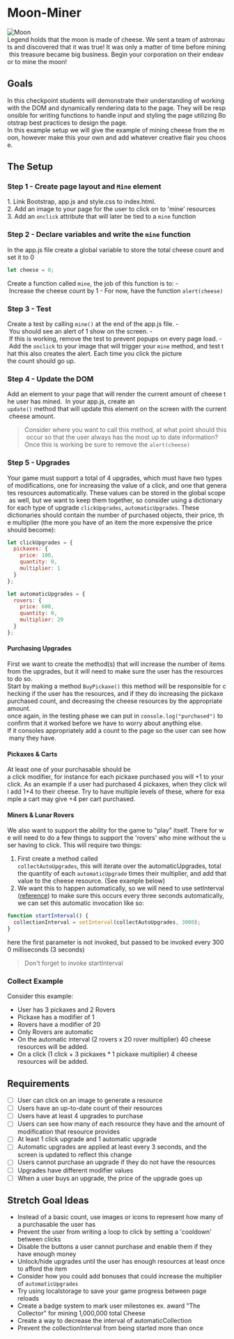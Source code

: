 # Moon-Miner

![Moon](./moon.jpg)
Legend holds that the moon is made of cheese. We sent a team of astronauts and discovered that it was true! It was only a matter of time before mining this treasure became big business. Begin your corporation on their endeavor to mine the moon!

## Goals

In this checkpoint students will demonstrate their understanding of working with the DOM and dynamically rendering data to the page. They will be responsible for writing functions to handle input and styling the page utilizing Bootstrap best practices to design the page.
In this example setup we will give the example of mining cheese from the moon, however make this your own and add whatever creative flair you choose.

## The Setup

### Step 1 - Create page layout and `Mine` element

1. Link Bootstrap, app.js and style.css to index.html.
2. Add an image to your page for the user to click on to 'mine' resources
3. Add an `onclick` attribute that will later be tied to a `mine` function

### Step 2 - Declare variables and write the `mine` function

In the app.js file create a global variable to store the total cheese count and set it to 0

```javascript
let cheese = 0;
```

Create a function called `mine`, the job of this function is to:
- Increase the cheese count by 1
- For now, have the function `alert(cheese)`

### Step 3 - Test

Create a test by calling `mine()` at the end of the app.js file.
- You should see an alert of 1 show on the screen.
- If this is working, remove the test to prevent popups on every page load.
- Add the `onclick` to your image that will trigger your `mine` method, and test that this also creates the alert. Each time you click the picture the count should go up.

### Step 4 - Update the DOM

Add an element to your page that will render the current amount of cheese the user has mined. 
In your app.js, create an `update()` method that will update this element on the screen with the current cheese amount.

> Consider where you want to call this method, at what point should this occur so that the user always has the most up to date information? Once this is working be sure to remove the `alert(cheese)`

### Step 5 - Upgrades

Your game must support a total of 4 upgrades, which must have two types of modifications, one for increasing the value of a click, and one that generates resources automatically. These values can be stored in the global scope as well, but we want to keep them together, so consider using a dictionary for each type of upgrade `clickUpgrades`, `automaticUpgrades`. These dictionaries should contain the number of purchased objects, their price, the multiplier (the more you have of an item the more expensive the price should become):

```javascript
let clickUpgrades = {
  pickaxes: {
    price: 100,
    quantity: 0,
    multiplier: 1
  }
};

let automaticUpgrades = {
  rovers: {
    price: 600,
    quantity: 0,
    multiplier: 20
  }
};
```

#### Purchasing Upgrades

First we want to create the method(s) that will increase the number of items from the upgrades, but it will need to make sure the user has the resources to do so.
Start by making a method `BuyPickaxe()` this method will be responsible for checking if the user has the resources, and if they do increasing the pickaxe purchased count, and decreasing the cheese resources by the appropriate amount. 
once again, in the testing phase we can put in `console.log("purchased")` to confirm that it worked before we have to worry about anything else.
If it consoles appropriately add a count to the page so the user can see how many they have.

#### Pickaxes & Carts

At least one of your purchasable should be a click modifier, for instance for each pickaxe purchased you will +1 to your click. As an example if a user had purchased 4 pickaxes, when they click will add 1+4 to their cheese. Try to have multiple levels of these, where for example a cart may give +4 per cart purchased.

#### Miners & Lunar Rovers

We also want to support the ability for the game to "play" itself. There for we will need to do a few things to support the 'rovers' who mine without the user having to click.
This will require two things:

1. First create a method called `collectAutoUpgrades`, this will iterate over the automaticUpgrades, total the quantity of each `automaticUpgrade` times their multiplier, and add that value to the cheese resource. (See example below)
2. We want this to happen automatically, so we will need to use setInterval ([reference](https://www.w3schools.com/jsref/met_win_setinterval.asp)) to make sure this occurs every three seconds automatically, we can set this automatic invocation like so:

```javascript
function startInterval() {
  collectionInterval = setInterval(collectAutoUpgrades, 3000);
}
```

here the first parameter is not invoked, but passed to be invoked every 3000 milliseconds (3 seconds)

> Don't forget to invoke startInterval 

### Collect Example

Consider this example:

- User has 3 pickaxes and 2 Rovers
- Pickaxe has a modifier of 1
- Rovers have a modifier of 20
- Only Rovers are automatic
- On the automatic interval (2 rovers x 20 rover multiplier) 40 cheese resources will be added.
- On a click (1 click + 3 pickaxes \* 1 pickaxe multiplier) 4 cheese resources will be added.

## Requirements

- [ ] User can click on an image to generate a resource
- [ ] Users have an up-to-date count of their resources
- [ ] Users have at least 4 upgrades to purchase
- [ ] Users can see how many of each resource they have and the amount of modification that resource provides
- [ ] At least 1 click upgrade and 1 automatic upgrade
- [ ] Automatic upgrades are applied at least every 3 seconds, and the screen is updated to reflect this change
- [ ] Users cannot purchase an upgrade if they do not have the resources
- [ ] Upgrades have different modifier values
- [ ] When a user buys an upgrade, the price of the upgrade goes up

## Stretch Goal Ideas

- Instead of a basic count, use images or icons to represent how many of a purchasable the user has
- Prevent the user from writing a loop to click by setting a 'cooldown' between clicks
- Disable the buttons a user cannot purchase and enable them if they have enough money
- Unlock/hide upgrades until the user has enough resources at least once to afford the item
- Consider how you could add bonuses that could increase the multiplier of `automaticUpgrades`
- Try using localstorage to save your game progress between page reloads
- Create a badge system to mark user milestones ex. award "The Collector" for mining 1,000,000 total Cheese
- Create a way to decrease the interval of automaticCollection
- Prevent the collectionInterval from being started more than once
